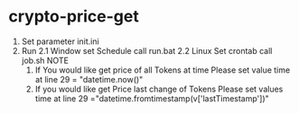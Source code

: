 # crypto-price-get
1. Set parameter init.ini
2. Run 
	2.1 Window set Schedule call run.bat
	2.2 Linux Set crontab call job.sh
NOTE
	1. If You would like get price of all Tokens at time 
	Please set value time at line 29 = "datetime.now()"
	2. If you would like get Price last change of Tokens
	Please set values time at line 29 ="datetime.fromtimestamp(v['lastTimestamp'])"
